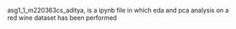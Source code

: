 asg1_1_m220363cs_aditya, is a ipynb file in which eda and pca analysis on a red wine dataset has been performed
